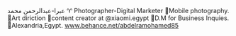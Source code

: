 
عبرا-عبدالرحمن محمد ♈
Photographer-Digital Marketer
📍Mobile photography.
📍Art diriction
📍content creator at @xiaomi.egypt
📍D.M for Business Inquies.
📍Alexandria,Egypt.
www.behance.net/abdelramohamed85
